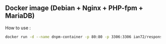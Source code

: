 Docker image (Debian + Nginx + PHP-fpm + MariaDB)
--

How to use :

```sh
docker run -d --name dnpm-container -p 80:80 -p 3306:3306 ian72/responsi-praktekcloud-lemp
```
